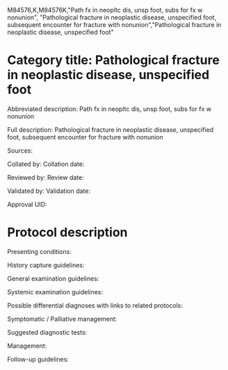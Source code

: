 M84576,K,M84576K,"Path fx in neopltc dis, unsp foot, subs for fx w nonunion", "Pathological fracture in neoplastic disease, unspecified foot, subsequent encounter for fracture with nonunion","Pathological fracture in neoplastic disease, unspecified foot"
# Category title: Pathological fracture in neoplastic disease, unspecified foot

Abbreviated description: Path fx in neopltc dis, unsp foot, subs for fx w nonunion

Full description: Pathological fracture in neoplastic disease, unspecified foot, subsequent encounter for fracture with nonunion

Sources:

Collated by:
Collation date:

Reviewed by:
Review date:

Validated by:
Validation date:

Approval UID:

# Protocol description

Presenting conditions:

History capture guidelines:

General examination guidelines:

Systemic examination guidelines:

Possible differential diagnoses with links to related protocols:

Symptomatic / Palliative management:

Suggested diagnostic tests:

Management:

Follow-up guidelines:
